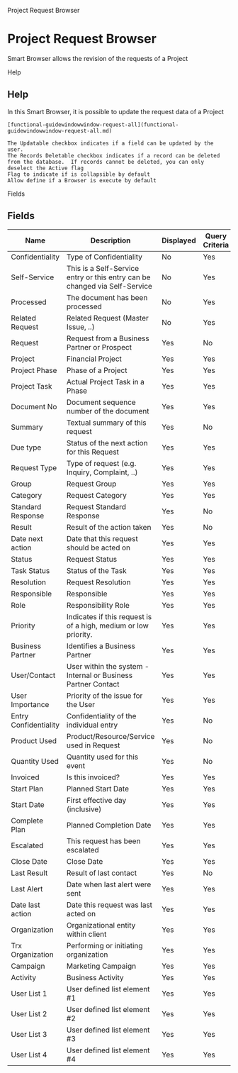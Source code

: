 
Project Request Browser
# Project Request Browser


Smart Browser allows the revision of the requests of a Project

Help
## Help

In this Smart Browser, it is possible to update the request data of a Project

```
[functional-guidewindowwindow-request-all](functional-guidewindowwindow-request-all.md)
```

```
The Updatable checkbox indicates if a field can be updated by the user.
The Records Deletable checkbox indicates if a record can be deleted from the database.  If records cannot be deleted, you can only deselect the Active flag
Flag to indicate if is collapsible by default
Allow define if a Browser is execute by default
```
Fields
## Fields




Name                  | Description                                                                | Displayed | Query Criteria | Order By | Read Only | Mandatory
--------------------- | -------------------------------------------------------------------------- | --------- | -------------- | -------- | --------- | ---------
Confidentiality       | Type of Confidentiality                                                    | No        | Yes            | No       | Yes       | No       
Self-Service          | This is a Self-Service entry or this entry can be changed via Self-Service | No        | Yes            | No       | Yes       | No       
Processed             | The document has been processed                                            | No        | Yes            | No       | Yes       | No       
Related Request       | Related Request (Master Issue, ..)                                         | No        | Yes            | No       | No        | No       
Request               | Request from a Business Partner or Prospect                                | Yes       | No             | No       | Yes       | No       
Project               | Financial Project                                                          | Yes       | Yes            | No       | Yes       | No       
Project Phase         | Phase of a Project                                                         | Yes       | Yes            | No       | Yes       | No       
Project Task          | Actual Project Task in a Phase                                             | Yes       | Yes            | No       | Yes       | No       
Document No           | Document sequence number of the document                                   | Yes       | Yes            | No       | Yes       | No       
Summary               | Textual summary of this request                                            | Yes       | No             | No       | Yes       | No       
Due type              | Status of the next action for this Request                                 | Yes       | Yes            | No       | Yes       | No       
Request Type          | Type of request (e.g. Inquiry, Complaint, ..)                              | Yes       | Yes            | Yes      | Yes       | No       
Group                 | Request Group                                                              | Yes       | Yes            | No       | Yes       | No       
Category              | Request Category                                                           | Yes       | Yes            | No       | Yes       | No       
Standard Response     | Request Standard Response                                                  | Yes       | No             | No       | No        | No       
Result                | Result of the action taken                                                 | Yes       | No             | No       | No        | No       
Date next action      | Date that this request should be acted on                                  | Yes       | Yes            | Yes      | No        | No       
Status                | Request Status                                                             | Yes       | Yes            | No       | No        | No       
Task Status           | Status of the Task                                                         | Yes       | Yes            | No       | No        | No       
Resolution            | Request Resolution                                                         | Yes       | Yes            | No       | No        | No       
Responsible           | Responsible                                                                | Yes       | Yes            | Yes      | No        | No       
Role                  | Responsibility Role                                                        | Yes       | Yes            | No       | No        | No       
Priority              | Indicates if this request is of a high, medium or low priority.            | Yes       | Yes            | No       | No        | No       
Business Partner      | Identifies a Business Partner                                              | Yes       | Yes            | No       | No        | No       
User/Contact          | User within the system - Internal or Business Partner Contact              | Yes       | Yes            | No       | No        | No       
User Importance       | Priority of the issue for the User                                         | Yes       | Yes            | No       | No        | No       
Entry Confidentiality | Confidentiality of the individual entry                                    | Yes       | No             | No       | No        | No       
Product Used          | Product/Resource/Service used in Request                                   | Yes       | No             | No       | No        | No       
Quantity Used         | Quantity used for this event                                               | Yes       | No             | No       | No        | No       
Invoiced              | Is this invoiced?                                                          | Yes       | Yes            | No       | No        | No       
Start Plan            | Planned Start Date                                                         | Yes       | Yes            | No       | No        | No       
Start Date            | First effective day (inclusive)                                            | Yes       | Yes            | No       | No        | No       
Complete Plan         | Planned Completion Date                                                    | Yes       | Yes            | No       | No        | No       
Escalated             | This request has been escalated                                            | Yes       | Yes            | No       | Yes       | No       
Close Date            | Close Date                                                                 | Yes       | Yes            | No       | Yes       | No       
Last Result           | Result of last contact                                                     | Yes       | No             | No       | Yes       | No       
Last Alert            | Date when last alert were sent                                             | Yes       | Yes            | No       | Yes       | No       
Date last action      | Date this request was last acted on                                        | Yes       | Yes            | No       | Yes       | No       
Organization          | Organizational entity within client                                        | Yes       | Yes            | No       | Yes       | No       
Trx Organization      | Performing or initiating organization                                      | Yes       | Yes            | No       | Yes       | No       
Campaign              | Marketing Campaign                                                         | Yes       | Yes            | No       | Yes       | No       
Activity              | Business Activity                                                          | Yes       | Yes            | No       | Yes       | No       
User List 1           | User defined list element #1                                               | Yes       | Yes            | No       | Yes       | No       
User List 2           | User defined list element #2                                               | Yes       | Yes            | No       | Yes       | No       
User List 3           | User defined list element #3                                               | Yes       | Yes            | No       | Yes       | No       
User List 4           | User defined list element #4                                               | Yes       | Yes            | No       | Yes       | No       
